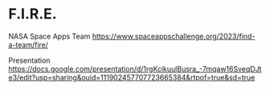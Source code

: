 # F.I.R.E.

NASA Space Apps Team
https://www.spaceappschallenge.org/2023/find-a-team/fire/

Presentation
https://docs.google.com/presentation/d/1rgKcikuulBusra_-7mqaw16SveqDJte3/edit?usp=sharing&ouid=111902457707723665384&rtpof=true&sd=true
